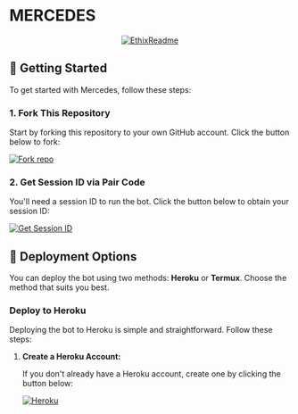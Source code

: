 # MERCEDES 

<p align="center">
  <a href="https://github.com/marisela2/Mercedes"><img src="http://readme-typing-svg.herokuapp.com?color=red&center=true&vCenter=true&multiline=false&lines=Mercedes+Whatsapp+Bot;Developed+by+Marisel;Give+star+and+forks+this+Repo+🌟" alt="EthixReadme"></a>
</p>

## 🚀 Getting Started

To get started with Mercedes, follow these steps:

### 1. Fork This Repository

Start by forking this repository to your own GitHub account. Click the button below to fork:

<a href='https://github.com/Marisela2/Mercedes/fork' target="_blank"><img alt='Fork repo' src='https://img.shields.io/badge/Fork This Repo-black?style=for-the-badge&logo=git&logoColor=white'/></a>

### 2. Get Session ID via Pair Code

You'll need a session ID to run the bot. Click the button below to obtain your session ID:

<a href='https://professional-kitty-goutammallick516-86803e18.koyeb.app' target="_blank"><img alt='Get Session ID' src='https://img.shields.io/badge/Click here to get your session id-black?style=for-the-badge&logo=opencv&logoColor=red'/></a>

## 🚀 Deployment Options

You can deploy the bot using two methods: **Heroku** or **Termux**. Choose the method that suits you best.

### Deploy to Heroku

Deploying the bot to Heroku is simple and straightforward. Follow these steps:

1. **Create a Heroku Account:**

   If you don't already have a Heroku account, create one by clicking the button below:

   <a href='https://signup.heroku.com/' target="_blank"><img alt='Heroku' src='https://img.shields.io/badge/-Create-black?style=for-the-badge&logo=heroku&logoColor=red'/></a>
   
